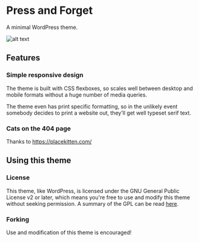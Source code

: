 # Press and Forget
A minimal WordPress theme.

![alt text](https://github.com/SecretImbecile/pressandforget/raw/master/screenshot.jpg "")

## Features
### Simple responsive design
The theme is built with CSS flexboxes, so scales well between desktop and mobile formats without a huge number of media queries.

The theme even has print specific formatting, so in the unlikely event somebody decides to print a website out, they'll get well typeset serif text.

### Cats on the 404 page
Thanks to https://placekitten.com/

## Using this theme
### License
This theme, like WordPress, is licensed under the GNU General Public License v2 or later, which means you're free to use and modify this theme without seeking permission. A summary of the GPL can be read [here](https://tldrlegal.com/license/gnu-general-public-license-v2).

### Forking
Use and modification of this theme is encouraged!
